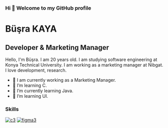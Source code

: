 ### Hi 👋 Welcome to my GitHub profile
# Büşra KAYA
## Developer & Marketing Manager
 Hello, I'm Büşra. I am 20 years old. I am studying software engineering at Konya Technical University. 
 I am working as a marketing manager at Nibgat. I love development, research.
- 🔭 I am currently working as a Marketing Manager.
- 🌱 I’m learning  C.
- 🌱 I’m currently learning  Java.
- 🌱 I’m learning UI.

### Skills
[![c3](https://user-images.githubusercontent.com/96542141/223508444-9738dca6-3c2d-425d-8dc9-d0cde69d24ce.png)](https://tr.wikipedia.org/wiki/C_(programlama_dili))
[![figma3](https://user-images.githubusercontent.com/96542141/223508735-f5e5550f-3655-41e3-a837-b5ac01c2c88c.png)](https://www.figma.com/)

